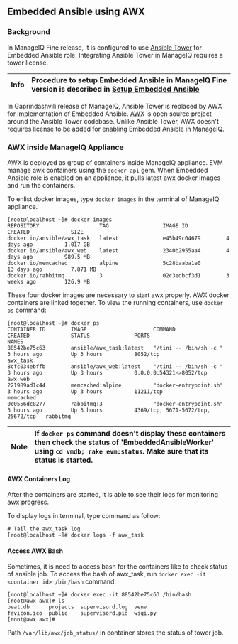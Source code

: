 ## Embedded Ansible using AWX

### Background

In ManageIQ Fine release, it is configured to use [Ansible Tower](https://www.ansible.com/products/tower) for Embedded Ansible role. Integrating Ansible Tower in ManageIQ requires a tower license.

| Info | Procedure to setup Embedded Ansible in ManageIQ Fine version is described in [Setup Embedded Ansible](http://talk.manageiq.org/t/howto-setup-embedded-ansible/2291) |
|------|:------|

In Gaprindashvili release of ManageIQ, Ansible Tower is replaced by AWX for implementation of Embedded Ansible. [AWX](https://github.com/ansible/awx) is open source project around the Ansible Tower codebase. Unlike Ansible Tower, AWX doesn't requires license to be added for enabling Embedded Ansible in ManageIQ.

### AWX inside ManageIQ Appliance

AWX is deployed as group of containers inside ManageIQ appliance. EVM manage awx containers using the `docker-api` gem. When Embedded Ansible role is enabled on an appliance, it pulls latest awx docker images and run the containers.

To enlist docker images, type `docker images` in the terminal of ManageIQ appliance.

```
[root@localhost ~]# docker images
REPOSITORY                   TAG                 IMAGE ID            CREATED             SIZE
docker.io/ansible/awx_task   latest              e45b49c04679        4 days ago          1.017 GB
docker.io/ansible/awx_web    latest              2340b2955aa4        4 days ago          989.5 MB
docker.io/memcached          alpine              5c28baaba1e0        13 days ago         7.871 MB
docker.io/rabbitmq           3                   02c3edbcf3d1        3 weeks ago         126.9 MB
```

These four docker images are necessary to start awx properly.
AWX docker containers are linked together. To view the running containers, use `docker ps` command:

```
[root@localhost ~]# docker ps
CONTAINER ID        IMAGE                     COMMAND                  CREATED             STATUS              PORTS                                NAMES
88542be75c63        ansible/awx_task:latest   "/tini -- /bin/sh -c "   3 hours ago         Up 3 hours          8052/tcp                             awx_task
8cfc034ebffb        ansible/awx_web:latest    "/tini -- /bin/sh -c "   3 hours ago         Up 3 hours          0.0.0.0:54321->8052/tcp              awx_web
221989ad1c44        memcached:alpine          "docker-entrypoint.sh"   3 hours ago         Up 3 hours          11211/tcp                            memcached
0c0556dc8277        rabbitmq:3                "docker-entrypoint.sh"   3 hours ago         Up 3 hours          4369/tcp, 5671-5672/tcp, 25672/tcp   rabbitmq

```

| Note | If `docker ps` command doesn't display these containers then check the status of 'EmbeddedAnsibleWorker' using `cd vmdb; rake evm:status`. Make sure that its status is started.  |
|------|:------|

#### AWX Containers Log

After the containers are started, it is able to see their logs for monitoring awx progress.

To display logs in terminal, type command as follow:

```
# Tail the awx_task log
[root@localhost ~]# docker logs -f awx_task

```

#### Access AWX Bash

Sometimes, it is need to access bash for the containers like to check status of ansible job. To access the bash of awx_task, run `docker exec -it <container id> /bin/bash` command.

```
[root@localhost ~]# docker exec -it 88542be75c63 /bin/bash
[root@awx awx]# ls
beat.db      projects  supervisord.log	venv
favicon.ico  public    supervisord.pid	wsgi.py
[root@awx awx]#

```

Path `/var/lib/awx/job_status/` in container stores the status of tower job.
